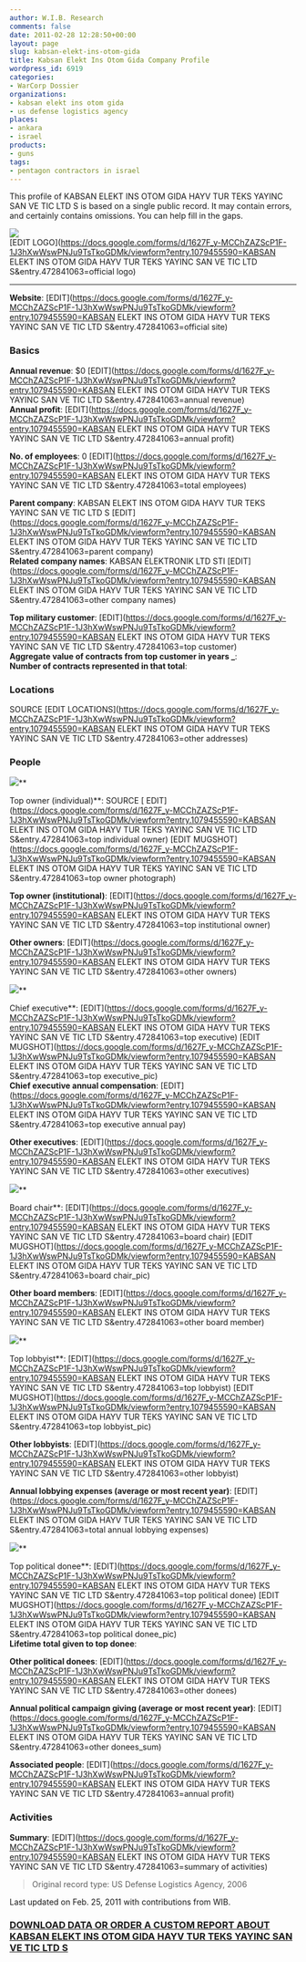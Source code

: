 ```yaml
---
author: W.I.B. Research
comments: false
date: 2011-02-28 12:28:50+00:00
layout: page
slug: kabsan-elekt-ins-otom-gida
title: Kabsan Elekt Ins Otom Gida Company Profile
wordpress_id: 6919
categories:
- WarCorp Dossier
organizations:
- kabsan elekt ins otom gida
- us defense logistics agency
places:
- ankara
- israel
products:
- guns
tags:
- pentagon contractors in israel
---
```


This profile of KABSAN ELEKT INS OTOM GIDA HAYV TUR TEKS YAYINC SAN VE TIC LTD S is based on a single public record. It may contain errors, and certainly contains omissions. You can help fill in the gaps.

<!-- more -->

![](/images/thecorporationlogo.jpg)   
[EDIT LOGO](https://docs.google.com/forms/d/1627F_y-MCChZAZScP1F-1J3hXwWswPNJu9TsTkoGDMk/viewform?entry.1079455590=KABSAN ELEKT INS OTOM GIDA HAYV TUR TEKS YAYINC SAN VE TIC LTD S&entry.472841063=official logo)

  


* * *

**Website**: []() [EDIT](https://docs.google.com/forms/d/1627F_y-MCChZAZScP1F-1J3hXwWswPNJu9TsTkoGDMk/viewform?entry.1079455590=KABSAN ELEKT INS OTOM GIDA HAYV TUR TEKS YAYINC SAN VE TIC LTD S&entry.472841063=official site)

### Basics

**Annual revenue**: $0  [EDIT](https://docs.google.com/forms/d/1627F_y-MCChZAZScP1F-1J3hXwWswPNJu9TsTkoGDMk/viewform?entry.1079455590=KABSAN ELEKT INS OTOM GIDA HAYV TUR TEKS YAYINC SAN VE TIC LTD S&entry.472841063=annual revenue)  
**Annual profit**:   [EDIT](https://docs.google.com/forms/d/1627F_y-MCChZAZScP1F-1J3hXwWswPNJu9TsTkoGDMk/viewform?entry.1079455590=KABSAN ELEKT INS OTOM GIDA HAYV TUR TEKS YAYINC SAN VE TIC LTD S&entry.472841063=annual profit)

**No. of employees**: 0  [EDIT](https://docs.google.com/forms/d/1627F_y-MCChZAZScP1F-1J3hXwWswPNJu9TsTkoGDMk/viewform?entry.1079455590=KABSAN ELEKT INS OTOM GIDA HAYV TUR TEKS YAYINC SAN VE TIC LTD S&entry.472841063=total employees)

**Parent company**: KABSAN ELEKT INS OTOM GIDA HAYV TUR TEKS YAYINC SAN VE TIC LTD S [EDIT](https://docs.google.com/forms/d/1627F_y-MCChZAZScP1F-1J3hXwWswPNJu9TsTkoGDMk/viewform?entry.1079455590=KABSAN ELEKT INS OTOM GIDA HAYV TUR TEKS YAYINC SAN VE TIC LTD S&entry.472841063=parent company)  
**Related company names**: KABSAN ELEKTRONIK LTD STI [EDIT](https://docs.google.com/forms/d/1627F_y-MCChZAZScP1F-1J3hXwWswPNJu9TsTkoGDMk/viewform?entry.1079455590=KABSAN ELEKT INS OTOM GIDA HAYV TUR TEKS YAYINC SAN VE TIC LTD S&entry.472841063=other company names)

**Top military customer**:  [EDIT](https://docs.google.com/forms/d/1627F_y-MCChZAZScP1F-1J3hXwWswPNJu9TsTkoGDMk/viewform?entry.1079455590=KABSAN ELEKT INS OTOM GIDA HAYV TUR TEKS YAYINC SAN VE TIC LTD S&entry.472841063=top customer)  
**Aggregate value of contracts from top customer in years _**:   
**Number of contracts represented in that total**:   


### Locations

SOURCE [EDIT LOCATIONS](https://docs.google.com/forms/d/1627F_y-MCChZAZScP1F-1J3hXwWswPNJu9TsTkoGDMk/viewform?entry.1079455590=KABSAN ELEKT INS OTOM GIDA HAYV TUR TEKS YAYINC SAN VE TIC LTD S&entry.472841063=other addresses)

 

### People

 

![](/images/emptysuit.jpg)**

Top owner (individual)**:  SOURCE [ EDIT](https://docs.google.com/forms/d/1627F_y-MCChZAZScP1F-1J3hXwWswPNJu9TsTkoGDMk/viewform?entry.1079455590=KABSAN ELEKT INS OTOM GIDA HAYV TUR TEKS YAYINC SAN VE TIC LTD S&entry.472841063=top individual owner) [EDIT MUGSHOT](https://docs.google.com/forms/d/1627F_y-MCChZAZScP1F-1J3hXwWswPNJu9TsTkoGDMk/viewform?entry.1079455590=KABSAN ELEKT INS OTOM GIDA HAYV TUR TEKS YAYINC SAN VE TIC LTD S&entry.472841063=top owner photograph)

**Top owner (institutional)**:  [EDIT](https://docs.google.com/forms/d/1627F_y-MCChZAZScP1F-1J3hXwWswPNJu9TsTkoGDMk/viewform?entry.1079455590=KABSAN ELEKT INS OTOM GIDA HAYV TUR TEKS YAYINC SAN VE TIC LTD S&entry.472841063=top institutional owner)

**Other owners**:  [EDIT](https://docs.google.com/forms/d/1627F_y-MCChZAZScP1F-1J3hXwWswPNJu9TsTkoGDMk/viewform?entry.1079455590=KABSAN ELEKT INS OTOM GIDA HAYV TUR TEKS YAYINC SAN VE TIC LTD S&entry.472841063=other owners)

![](/images/emptysuit.jpg)**

Chief executive**:  [EDIT](https://docs.google.com/forms/d/1627F_y-MCChZAZScP1F-1J3hXwWswPNJu9TsTkoGDMk/viewform?entry.1079455590=KABSAN ELEKT INS OTOM GIDA HAYV TUR TEKS YAYINC SAN VE TIC LTD S&entry.472841063=top executive) [EDIT MUGSHOT](https://docs.google.com/forms/d/1627F_y-MCChZAZScP1F-1J3hXwWswPNJu9TsTkoGDMk/viewform?entry.1079455590=KABSAN ELEKT INS OTOM GIDA HAYV TUR TEKS YAYINC SAN VE TIC LTD S&entry.472841063=top executive_pic)  
**Chief executive annual compensation**:   [EDIT](https://docs.google.com/forms/d/1627F_y-MCChZAZScP1F-1J3hXwWswPNJu9TsTkoGDMk/viewform?entry.1079455590=KABSAN ELEKT INS OTOM GIDA HAYV TUR TEKS YAYINC SAN VE TIC LTD S&entry.472841063=top executive annual pay)

**Other executives**:  [EDIT](https://docs.google.com/forms/d/1627F_y-MCChZAZScP1F-1J3hXwWswPNJu9TsTkoGDMk/viewform?entry.1079455590=KABSAN ELEKT INS OTOM GIDA HAYV TUR TEKS YAYINC SAN VE TIC LTD S&entry.472841063=other executives)

![](/images/emptysuit.jpg)**

Board chair**:  [EDIT](https://docs.google.com/forms/d/1627F_y-MCChZAZScP1F-1J3hXwWswPNJu9TsTkoGDMk/viewform?entry.1079455590=KABSAN ELEKT INS OTOM GIDA HAYV TUR TEKS YAYINC SAN VE TIC LTD S&entry.472841063=board chair) [EDIT MUGSHOT](https://docs.google.com/forms/d/1627F_y-MCChZAZScP1F-1J3hXwWswPNJu9TsTkoGDMk/viewform?entry.1079455590=KABSAN ELEKT INS OTOM GIDA HAYV TUR TEKS YAYINC SAN VE TIC LTD S&entry.472841063=board chair_pic)

**Other board members**:  [EDIT](https://docs.google.com/forms/d/1627F_y-MCChZAZScP1F-1J3hXwWswPNJu9TsTkoGDMk/viewform?entry.1079455590=KABSAN ELEKT INS OTOM GIDA HAYV TUR TEKS YAYINC SAN VE TIC LTD S&entry.472841063=other board member)

![](/images/emptysuit.jpg)**

Top lobbyist**:  [EDIT](https://docs.google.com/forms/d/1627F_y-MCChZAZScP1F-1J3hXwWswPNJu9TsTkoGDMk/viewform?entry.1079455590=KABSAN ELEKT INS OTOM GIDA HAYV TUR TEKS YAYINC SAN VE TIC LTD S&entry.472841063=top lobbyist) [EDIT MUGSHOT](https://docs.google.com/forms/d/1627F_y-MCChZAZScP1F-1J3hXwWswPNJu9TsTkoGDMk/viewform?entry.1079455590=KABSAN ELEKT INS OTOM GIDA HAYV TUR TEKS YAYINC SAN VE TIC LTD S&entry.472841063=top lobbyist_pic)

**Other lobbyists**:  [EDIT](https://docs.google.com/forms/d/1627F_y-MCChZAZScP1F-1J3hXwWswPNJu9TsTkoGDMk/viewform?entry.1079455590=KABSAN ELEKT INS OTOM GIDA HAYV TUR TEKS YAYINC SAN VE TIC LTD S&entry.472841063=other lobbyist)

**Annual lobbying expenses (average or most recent year)**:   [EDIT](https://docs.google.com/forms/d/1627F_y-MCChZAZScP1F-1J3hXwWswPNJu9TsTkoGDMk/viewform?entry.1079455590=KABSAN ELEKT INS OTOM GIDA HAYV TUR TEKS YAYINC SAN VE TIC LTD S&entry.472841063=total annual lobbying expenses)

![](/images/emptysuit.jpg)**

Top political donee**:  [EDIT](https://docs.google.com/forms/d/1627F_y-MCChZAZScP1F-1J3hXwWswPNJu9TsTkoGDMk/viewform?entry.1079455590=KABSAN ELEKT INS OTOM GIDA HAYV TUR TEKS YAYINC SAN VE TIC LTD S&entry.472841063=top political donee) [EDIT MUGSHOT](https://docs.google.com/forms/d/1627F_y-MCChZAZScP1F-1J3hXwWswPNJu9TsTkoGDMk/viewform?entry.1079455590=KABSAN ELEKT INS OTOM GIDA HAYV TUR TEKS YAYINC SAN VE TIC LTD S&entry.472841063=top political donee_pic)  
**Lifetime total given to top donee**:  

**Other political donees**:  [EDIT](https://docs.google.com/forms/d/1627F_y-MCChZAZScP1F-1J3hXwWswPNJu9TsTkoGDMk/viewform?entry.1079455590=KABSAN ELEKT INS OTOM GIDA HAYV TUR TEKS YAYINC SAN VE TIC LTD S&entry.472841063=other donees)

**Annual political campaign giving (average or most recent year)**:   [EDIT](https://docs.google.com/forms/d/1627F_y-MCChZAZScP1F-1J3hXwWswPNJu9TsTkoGDMk/viewform?entry.1079455590=KABSAN ELEKT INS OTOM GIDA HAYV TUR TEKS YAYINC SAN VE TIC LTD S&entry.472841063=other donees_sum)

**Associated people**:   [EDIT](https://docs.google.com/forms/d/1627F_y-MCChZAZScP1F-1J3hXwWswPNJu9TsTkoGDMk/viewform?entry.1079455590=KABSAN ELEKT INS OTOM GIDA HAYV TUR TEKS YAYINC SAN VE TIC LTD S&entry.472841063=annual profit)

### Activities

**Summary**:  [EDIT](https://docs.google.com/forms/d/1627F_y-MCChZAZScP1F-1J3hXwWswPNJu9TsTkoGDMk/viewform?entry.1079455590=KABSAN ELEKT INS OTOM GIDA HAYV TUR TEKS YAYINC SAN VE TIC LTD S&entry.472841063=summary of activities)

> Original record type: US Defense Logistics Agency, 2006

Last updated on Feb. 25, 2011 with contributions from WIB.

### [DOWNLOAD DATA OR ORDER A CUSTOM REPORT ABOUT KABSAN ELEKT INS OTOM GIDA HAYV TUR TEKS YAYINC SAN VE TIC LTD S](https://docs.google.com/forms/d/1EhPGClcSnLWEdy0nofZsgmeX7Bztc5p13_rYSuKPFHw/viewform?entry.249816489=)

  
